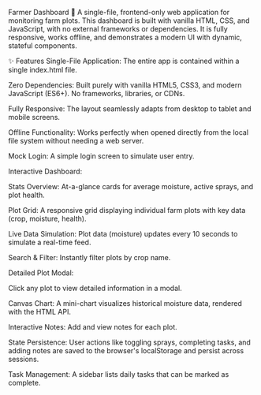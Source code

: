 Farmer Dashboard 🚜
A single-file, frontend-only web application for monitoring farm plots. This dashboard is built with vanilla HTML, CSS, and JavaScript, with no external frameworks or dependencies. It is fully responsive, works offline, and demonstrates a modern UI with dynamic, stateful components.

✨ Features
Single-File Application: The entire app is contained within a single index.html file.

Zero Dependencies: Built purely with vanilla HTML5, CSS3, and modern JavaScript (ES6+). No frameworks, libraries, or CDNs.

Fully Responsive: The layout seamlessly adapts from desktop to tablet and mobile screens.

Offline Functionality: Works perfectly when opened directly from the local file system without needing a web server.

Mock Login: A simple login screen to simulate user entry.

Interactive Dashboard:

Stats Overview: At-a-glance cards for average moisture, active sprays, and plot health.

Plot Grid: A responsive grid displaying individual farm plots with key data (crop, moisture, health).

Live Data Simulation: Plot data (moisture) updates every 10 seconds to simulate a real-time feed.

Search & Filter: Instantly filter plots by crop name.

Detailed Plot Modal:

Click any plot to view detailed information in a modal.

Canvas Chart: A mini-chart visualizes historical moisture data, rendered with the HTML <canvas> API.

Interactive Notes: Add and view notes for each plot.

State Persistence: User actions like toggling sprays, completing tasks, and adding notes are saved to the browser's localStorage and persist across sessions.

Task Management: A sidebar lists daily tasks that can be marked as complete.
